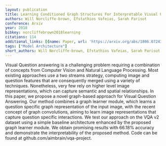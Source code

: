 ```yaml
---
layout: publication
title: Learning Conditioned Graph Structures For Interpretable Visual Question Answering
authors: Will Norcliffe-brown, Efstathios Vafeias, Sarah Parisot
conference: Arxiv
year: 2018
bibkey: norcliffebrown2018learning
citations: 114
additional_links: [{name: Paper, url: 'https://arxiv.org/abs/1806.07243'}]
tags: ["Model Architecture"]
short_authors: Will Norcliffe-brown, Efstathios Vafeias, Sarah Parisot
---
```

Visual Question answering is a challenging problem requiring a combination of
concepts from Computer Vision and Natural Language Processing. Most existing
approaches use a two streams strategy, computing image and question features
that are consequently merged using a variety of techniques. Nonetheless, very
few rely on higher level image representations, which can capture semantic and
spatial relationships. In this paper, we propose a novel graph-based approach
for Visual Question Answering. Our method combines a graph learner module,
which learns a question specific graph representation of the input image, with
the recent concept of graph convolutions, aiming to learn image representations
that capture question specific interactions. We test our approach on the VQA v2
dataset using a simple baseline architecture enhanced by the proposed graph
learner module. We obtain promising results with 66.18% accuracy and
demonstrate the interpretability of the proposed method. Code can be found at
github.com/aimbrain/vqa-project.